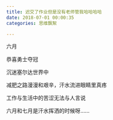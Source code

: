 ```yaml
---
title: 迟交了作业但是没有老师管我哈哈哈哈
date: 2018-07-01 00:00:35
categories: 思维飘絮

---
```


六月

恭喜勇士夺冠

沉迷塞尔达世界中

减肥之路漫漫和艰辛，汗水流进眼睛里真疼

工作与生活中的苦涩无法与人言说



六月和七月是汗水挥洒的时候呀……

